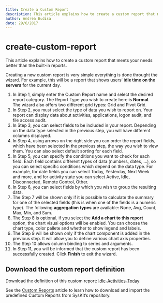 ```yaml
---
title: Create a Custom Report
description: This article explains how to create a custom report that meets your needs.
author: Andrea Budisa
date: 29/6/2017
---
```


# create-custom-report

This article explains how to create a custom report that meets your needs better than the built-in reports.

Creating a new custom report is very simple everything is done throught the wizard. For example, this will be a report that shows users’ **idle time on the servers** for the current day.

1. In Step 1, simply enter the Custom Report name and select the desired report category. The Report Type you wish to create here is **Normal**. The wizard also offers two different grid types: Grid and Pivot Grid.
2. In Step 2, you must select the type of data you wish to report on. Your report can display data about activities, applications, logon audit, and file access audit.
3. In Step 3, you can select fields to be included in your report. Depending on the data type selected in the previous step, you will have different columns displayed.
4. In Step 4, using arrows on the right side you can order the report fields, which have been selected in the previous step, the way you wish to view them. You can also select default sorting for each field.
5. In Step 5, you can specify the conditions you want to check for each field. Each field contains different types of data \(numbers, dates, …\), so you can select specific conditions which depend on the data type. For example, for date fields you can select Today, Yesterday, Next Week and more, and for activity state you can select Active, Idle, Disconnected, Remote Control, Other.
6. In Step 6, you can select fields by which you wish to group the resulting data.
7. The Step 7 will be shown only if it is possible to calculate the summary for one of the selected fields \(this is when one of the fields is a numeric type\). The following **aggregation types** are available: None, Avg, Count, Max, Min, and Sum.
8. The Step 8 is optional, if you select the **Add a chart to this report** option, the chart visual options will be enabled. You can choose the chart type, color pallete and whether to show legend and labels.
9. The Step 9 will be shown only if the chart component is added in the previous step. It will allow you to define various chart axis properties.
10. The Step 10 allows column binding to series and arguments.
11. In Step 11, you will be informed that the custom report has been successfully created. Click **Finish** to exit the wizard.

## Download the custom report definition

Download the definition of this custom report: [Idle-Activities-Today](create-custom-report.md#internal/_assets/Idle-Activities-Today.zip)

See the [Custom Reports](create-custom-report.md#internal/get-to-know-syskit-monitor/reports/custom-reports) article to learn how to download and import the predefined Custom Reports from SysKit’s repository.

